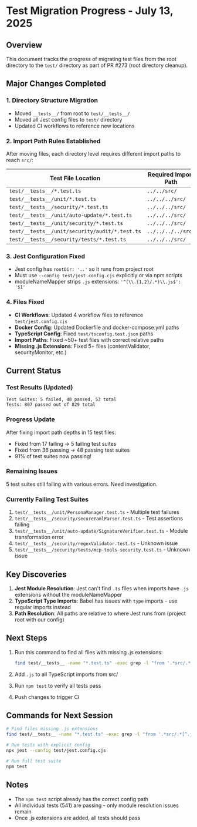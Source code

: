 # Test Migration Progress - July 13, 2025

## Overview
This document tracks the progress of migrating test files from the root directory to the `test/` directory as part of PR #273 (root directory cleanup).

## Major Changes Completed

### 1. Directory Structure Migration
- Moved `__tests__/` from root to `test/__tests__/`
- Moved all Jest config files to `test/` directory
- Updated CI workflows to reference new locations

### 2. Import Path Rules Established
After moving files, each directory level requires different import paths to reach `src/`:

| Test File Location | Required Import Path |
|-------------------|---------------------|
| `test/__tests__/*.test.ts` | `../../src/` |
| `test/__tests__/unit/*.test.ts` | `../../../src/` |
| `test/__tests__/security/*.test.ts` | `../../../src/` |
| `test/__tests__/unit/auto-update/*.test.ts` | `../../../src/` |
| `test/__tests__/unit/security/*.test.ts` | `../../../src/` |
| `test/__tests__/unit/security/audit/*.test.ts` | `../../../../src/` |
| `test/__tests__/security/tests/*.test.ts` | `../../../src/` |

### 3. Jest Configuration Fixed
- Jest config has `rootDir: '..'` so it runs from project root
- Must use `--config test/jest.config.cjs` explicitly or via npm scripts
- moduleNameMapper strips `.js` extensions: `'^(\\.{1,2}/.*)\\.js$': '$1'`

### 4. Files Fixed
- **CI Workflows**: Updated 4 workflow files to reference `test/jest.config.cjs`
- **Docker Config**: Updated Dockerfile and docker-compose.yml paths
- **TypeScript Config**: Fixed `test/tsconfig.test.json` paths
- **Import Paths**: Fixed ~50+ test files with correct relative paths
- **Missing .js Extensions**: Fixed 5+ files (contentValidator, securityMonitor, etc.)

## Current Status

### Test Results (Updated)
```
Test Suites: 5 failed, 48 passed, 53 total
Tests: 807 passed out of 829 total
```

### Progress Update
After fixing import path depths in 15 test files:
- Fixed from 17 failing → 5 failing test suites
- Fixed from 36 passing → 48 passing test suites  
- 91% of test suites now passing!

### Remaining Issues
5 test suites still failing with various errors. Need investigation.

### Currently Failing Test Suites
1. `test/__tests__/unit/PersonaManager.test.ts` - Multiple test failures
2. `test/__tests__/security/secureYamlParser.test.ts` - Test assertions failing
3. `test/__tests__/unit/auto-update/SignatureVerifier.test.ts` - Module transformation error
4. `test/__tests__/security/regexValidator.test.ts` - Unknown issue
5. `test/__tests__/security/tests/mcp-tools-security.test.ts` - Unknown issue

## Key Discoveries

1. **Jest Module Resolution**: Jest can't find `.ts` files when imports have `.js` extensions without the moduleNameMapper
2. **TypeScript Type Imports**: Babel has issues with `type` imports - use regular imports instead
3. **Path Resolution**: All paths are relative to where Jest runs from (project root with our config)

## Next Steps

1. Run this command to find all files with missing .js extensions:
   ```bash
   find test/__tests__ -name "*.test.ts" -exec grep -l "from '.*src/.*[^.js]';" {} \;
   ```

2. Add `.js` to all TypeScript imports from src/
3. Run `npm test` to verify all tests pass
4. Push changes to trigger CI

## Commands for Next Session

```bash
# Find files missing .js extensions
find test/__tests__ -name "*.test.ts" -exec grep -l "from '.*src/.*[^.js]';" {} \;

# Run tests with explicit config
npx jest --config test/jest.config.cjs

# Run full test suite
npm test
```

## Notes
- The `npm test` script already has the correct config path
- All individual tests (541) are passing - only module resolution issues remain
- Once .js extensions are added, all tests should pass